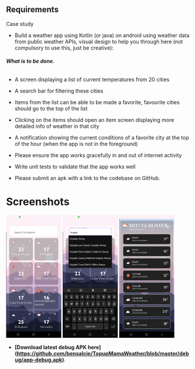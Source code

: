 ## Requirements
Case study
*   Build a weather app using Kotlin (or java) on android using weather data from public
    weather APIs, visual design to help you through here (not compulsory to use this, just be
    creative):
    


 ###### **What is to be done.**
  * A screen displaying a list of current temperatures from 20 cities
  *  A search bar for filtering these cities
  * Items from the list can be able to be made a favorite, favourite cities should go to
    the top of the list
    
  * Clicking on the items should open an item screen displaying more detailed info of
   weather in that city
    
  * A notification showing the current conditions of a favorite city at the top of the hour
   (when the app is not in the foreground)
    
  * Please ensure the app works gracefully in and out of internet activity 
    
  * Write unit tests to validate that the app works well 
    
  * Please submit an apk with a link to the codebase on GitHub.
 

  # Screenshots
  <p float="left">
 
  <img src="https://github.com/bensalcie/TopupMamaWeather/blob/master/screenshots/screenone.jpg" width="150" />
  <img src="https://github.com/bensalcie/TopupMamaWeather/blob/master/screenshots/screentwo.jpg" width="150" /> 
  <img src="https://github.com/bensalcie/TopupMamaWeather/blob/master/screenshots/screenthree.jpg" width="150" />
</p>

*   **[Download latest debug APK here] (https://github.com/bensalcie/TopupMamaWeather/blob/master/debug/app-debug.apk)**.

